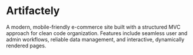 # Artifactely
A modern, mobile-friendly e-commerce site built with a structured MVC approach for clean code organization. Features include seamless user and admin workflows, reliable data management, and interactive, dynamically rendered pages.
